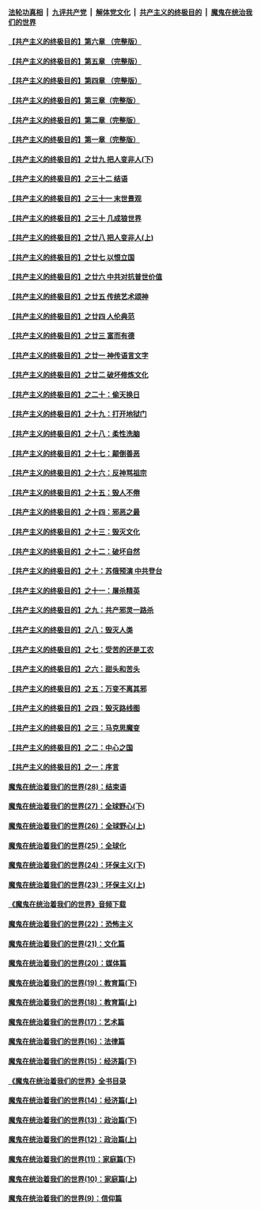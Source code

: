 ####  [法轮功真相](../../../../basic/blob/master/README.md?t=03111427) &nbsp;|&nbsp; [九评共产党](../../../../9ping.md/blob/master/README.md?t=03111427) &nbsp;|&nbsp; [解体党文化](../../../../jtdwh.md/blob/master/README.md?t=03111427)  &nbsp;|&nbsp; [共产主义的终极目的](../../../../gczydzjmd.md/blob/master/README.md?t=03111427) &nbsp;|&nbsp; [魔鬼在统治我们的世界](../../../../mgztzwmdsj.md/blob/master/README.md?t=03111427) 

#### [【共产主义的终极目的】第六章 （完整版）](../pages/nsc422/n11428913.md?t=03111427) 

#### [【共产主义的终极目的】第五章 （完整版）](../pages/nsc422/n11428912.md?t=03111427) 

#### [【共产主义的终极目的】第四章 （完整版）](../pages/nsc422/n11428907.md?t=03111427) 

#### [【共产主义的终极目的】第三章（完整版）](../pages/nsc422/n11428848.md?t=03111427) 

#### [【共产主义的终极目的】第二章（完整版）](../pages/nsc422/n11428831.md?t=03111427) 

#### [【共产主义的终极目的】第一章（完整版）](../pages/nsc422/n11417651.md?t=03111427) 

#### [【共产主义的终极目的】之廿九 把人变非人(下)](../pages/nsc422/n11344140.md?t=03111427) 

#### [【共产主义的终极目的】之三十二 结语](../pages/nsc422/n11360535.md?t=03111427) 

#### [【共产主义的终极目的】之三十一 末世景观](../pages/nsc422/n11351129.md?t=03111427) 

#### [【共产主义的终极目的】之三十 几成狼世界](../pages/nsc422/n11348280.md?t=03111427) 

#### [【共产主义的终极目的】之廿八 把人变非人(上)](../pages/nsc422/n11340492.md?t=03111427) 

#### [【共产主义的终极目的】之廿七 以恨立国](../pages/nsc422/n11336944.md?t=03111427) 

#### [【共产主义的终极目的】之廿六 中共对抗普世价值](../pages/nsc422/n11324785.md?t=03111427) 

#### [【共产主义的终极目的】之廿五 传统艺术颂神](../pages/nsc422/n11296396.md?t=03111427) 

#### [【共产主义的终极目的】之廿四 人伦典范](../pages/nsc422/n11296397.md?t=03111427) 

#### [【共产主义的终极目的】之廿三 富而有德](../pages/nsc422/n11283598.md?t=03111427) 

#### [【共产主义的终极目的】之廿一 神传语言文字](../pages/nsc422/n11263265.md?t=03111427) 

#### [【共产主义的终极目的】之廿二 破坏修炼文化](../pages/nsc422/n11245728.md?t=03111427) 

#### [【共产主义的终极目的】之二十：偷天换日](../pages/nsc422/n11238846.md?t=03111427) 

#### [【共产主义的终极目的】之十九：打开地狱门](../pages/nsc422/n11206376.md?t=03111427) 

#### [【共产主义的终极目的】之十八：柔性洗脑](../pages/nsc422/n11199994.md?t=03111427) 

#### [【共产主义的终极目的】之十七：颠倒善恶](../pages/nsc422/n11179782.md?t=03111427) 

#### [【共产主义的终极目的】之十六：反神骂祖宗](../pages/nsc422/n11166798.md?t=03111427) 

#### [【共产主义的终极目的】之十五：毁人不倦](../pages/nsc422/n11166792.md?t=03111427) 

#### [【共产主义的终极目的】之十四：邪恶之最](../pages/nsc422/n11150249.md?t=03111427) 

#### [【共产主义的终极目的】之十三：毁灭文化](../pages/nsc422/n11135227.md?t=03111427) 

#### [【共产主义的终极目的】之十二：破坏自然](../pages/nsc422/n11135214.md?t=03111427) 

#### [【共产主义的终极目的】之十：苏俄预演 中共登台](../pages/nsc422/n11118424.md?t=03111427) 

#### [【共产主义的终极目的】之十一：屠杀精英](../pages/nsc422/n11118442.md?t=03111427) 

#### [【共产主义的终极目的】之九：共产邪灵一路杀](../pages/nsc422/n11114139.md?t=03111427) 

#### [【共产主义的终极目的】之八：毁灭人类](../pages/nsc422/n11108503.md?t=03111427) 

#### [【共产主义的终极目的】之七：受苦的还是工农](../pages/nsc422/n11101809.md?t=03111427) 

#### [【共产主义的终极目的】之六：甜头和苦头](../pages/nsc422/n11096971.md?t=03111427) 

#### [【共产主义的终极目的】之五：万变不离其邪](../pages/nsc422/n11091285.md?t=03111427) 

#### [【共产主义的终极目的】之四：毁灭路线图](../pages/nsc422/n11086284.md?t=03111427) 

#### [【共产主义的终极目的】之三：马克思魔变](../pages/nsc422/n11061941.md?t=03111427) 

#### [【共产主义的终极目的】之二：中心之国](../pages/nsc422/n11047728.md?t=03111427) 

#### [【共产主义的终极目的】之一：序言](../pages/nsc422/n11086077.md?t=03111427) 

#### [魔鬼在统治着我们的世界(28)：结束语](../pages/nsc422/n10936246.md?t=03111427) 

#### [魔鬼在统治着我们的世界(27)：全球野心(下)](../pages/nsc422/n10928319.md?t=03111427) 

#### [魔鬼在统治着我们的世界(26)：全球野心(上)](../pages/nsc422/n10900318.md?t=03111427) 

#### [魔鬼在统治着我们的世界(25)：全球化](../pages/nsc422/n10788205.md?t=03111427) 

#### [魔鬼在统治着我们的世界(24)：环保主义(下)](../pages/nsc422/n10695307.md?t=03111427) 

#### [魔鬼在统治着我们的世界(23)：环保主义(上)](../pages/nsc422/n10688613.md?t=03111427) 

#### [《魔鬼在统治着我们的世界》音频下载](../pages/nsc422/n10635553.md?t=03111427) 

#### [魔鬼在统治着我们的世界(22)：恐怖主义](../pages/nsc422/n10614727.md?t=03111427) 

#### [魔鬼在统治着我们的世界(21)：文化篇](../pages/nsc422/n10597706.md?t=03111427) 

#### [魔鬼在统治着我们的世界(20)：媒体篇](../pages/nsc422/n10586579.md?t=03111427) 

#### [魔鬼在统治着我们的世界(19)：教育篇(下)](../pages/nsc422/n10564808.md?t=03111427) 

#### [魔鬼在统治着我们的世界(18)：教育篇(上)](../pages/nsc422/n10526970.md?t=03111427) 

#### [魔鬼在统治着我们的世界(17)：艺术篇](../pages/nsc422/n10499093.md?t=03111427) 

#### [魔鬼在统治着我们的世界(16)：法律篇](../pages/nsc422/n10485969.md?t=03111427) 

#### [魔鬼在统治着我们的世界(15)：经济篇(下)](../pages/nsc422/n10469975.md?t=03111427) 

#### [《魔鬼在统治着我们的世界》全书目录](../pages/nsc422/n10464261.md?t=03111427) 

#### [魔鬼在统治着我们的世界(14)：经济篇(上)](../pages/nsc422/n10457370.md?t=03111427) 

#### [魔鬼在统治着我们的世界(13)：政治篇(下)](../pages/nsc422/n10448270.md?t=03111427) 

#### [魔鬼在统治着我们的世界(12)：政治篇(上)](../pages/nsc422/n10444576.md?t=03111427) 

#### [魔鬼在统治着我们的世界(11)：家庭篇(下)](../pages/nsc422/n10440961.md?t=03111427) 

#### [魔鬼在统治着我们的世界(10)：家庭篇(上)](../pages/nsc422/n10435448.md?t=03111427) 

#### [魔鬼在统治着我们的世界(9)：信仰篇](../pages/nsc422/n10432159.md?t=03111427) 

